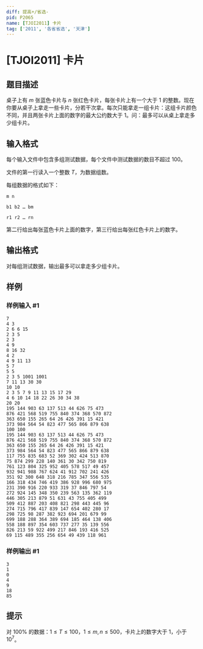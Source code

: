 ```yaml
---
diff: 提高+/省选-
pid: P2065
name: [TJOI2011] 卡片
tag: ['2011', '各省省选', '天津']
---
```

# [TJOI2011] 卡片
## 题目描述

桌子上有 $m$ 张蓝色卡片与 $n$ 张红色卡片，每张卡片上有一个大于 $1$ 的整数。现在你要从桌子上拿走一些卡片，分若干次拿。每次只能拿走一组卡片：这组卡片颜色不同，并且两张卡片上面的数字的最大公约数大于 $1$。问：最多可以从桌上拿走多少组卡片。
## 输入格式

每个输入文件中包含多组测试数据，每个文件中测试数据的数目不超过 $100$。

文件的第一行读入一个整数 $T$，为数据组数。

每组数据的格式如下：

```
m n

b1 b2 … bm

r1 r2 … rn
```

第二行给出每张蓝色卡片上面的数字，第三行给出每张红色卡片上的数字。

## 输出格式

对每组测试数据，输出最多可以拿走多少组卡片。

## 样例

### 样例输入 #1
```
7
4 3
2 6 6 15
2 3 5
2 3
4 9
8 16 32
4 2
4 9 11 13
5 7
5 5
2 3 5 1001 1001
7 11 13 30 30
10 10
2 3 5 7 9 11 13 15 17 29
4 6 10 14 18 22 26 30 34 38
20 20
195 144 903 63 137 513 44 626 75 473
876 421 568 519 755 840 374 368 570 872
363 650 155 265 64 26 426 391 15 421
373 984 564 54 823 477 565 866 879 638
100 100
195 144 903 63 137 513 44 626 75 473
876 421 568 519 755 840 374 368 570 872
363 650 155 265 64 26 426 391 15 421
373 984 564 54 823 477 565 866 879 638
117 755 835 683 52 369 302 424 513 870
75 874 299 228 140 361 30 342 750 819
761 123 804 325 952 405 578 517 49 457
932 941 988 767 624 41 912 702 241 426
351 92 300 648 318 216 785 347 556 535
166 318 434 746 419 386 928 996 680 975
231 390 916 220 933 319 37 846 797 54
272 924 145 348 350 239 563 135 362 119
446 305 213 879 51 631 43 755 405 499
509 412 887 203 408 821 298 443 445 96
274 715 796 417 839 147 654 402 280 17
298 725 98 287 382 923 694 201 679 99
699 188 288 364 389 694 185 464 138 406
558 188 897 354 603 737 277 35 139 556
826 213 59 922 499 217 846 193 416 525
69 115 489 355 256 654 49 439 118 961
```
### 样例输出 #1
```
3
1
0
4
9
18
85
```
## 提示

对 $100 \%$ 的数据：$1 \le T \le 100$，$1 \le m, n \le 500$，卡片上的数字大于 $1$，小于 ${10}^7$。

